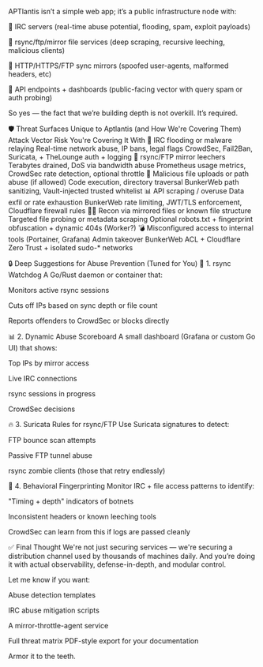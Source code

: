 APTlantis isn’t a simple web app; it’s a public infrastructure node with:

🧵 IRC servers (real-time abuse potential, flooding, spam, exploit payloads)

📁 rsync/ftp/mirror file services (deep scraping, recursive leeching, malicious clients)

🧲 HTTP/HTTPS/FTP sync mirrors (spoofed user-agents, malformed headers, etc)

🧩 API endpoints + dashboards (public-facing vector with query spam or auth probing)

So yes — the fact that we’re building depth is not overkill. It’s required.

🛡️ Threat Surfaces Unique to Aptlantis (and How We're Covering Them)
Attack Vector	Risk	You're Covering It With
🚨 IRC flooding or malware relaying	Real-time network abuse, IP bans, legal flags	CrowdSec, Fail2Ban, Suricata, + TheLounge auth + logging
🧲 rsync/FTP mirror leechers	Terabytes drained, DoS via bandwidth abuse	Prometheus usage metrics, CrowdSec rate detection, optional throttle
🦠 Malicious file uploads or path abuse (if allowed)	Code execution, directory traversal	BunkerWeb path sanitizing, Vault-injected trusted whitelist
📊 API scraping / overuse	Data exfil or rate exhaustion	BunkerWeb rate limiting, JWT/TLS enforcement, Cloudflare firewall rules
🕵️‍♂️ Recon via mirrored files or known file structure	Targeted file probing or metadata scraping	Optional robots.txt + fingerprint obfuscation + dynamic 404s (Worker?)
💣 Misconfigured access to internal tools (Portainer, Grafana)	Admin takeover	BunkerWeb ACL + Cloudflare Zero Trust + isolated sudo-* networks

🔒 Deep Suggestions for Abuse Prevention (Tuned for You)
🧰 1. rsync Watchdog
A Go/Rust daemon or container that:

Monitors active rsync sessions

Cuts off IPs based on sync depth or file count

Reports offenders to CrowdSec or blocks directly

📊 2. Dynamic Abuse Scoreboard
A small dashboard (Grafana or custom Go UI) that shows:

Top IPs by mirror access

Live IRC connections

rsync sessions in progress

CrowdSec decisions

🔥 3. Suricata Rules for rsync/FTP
Use Suricata signatures to detect:

FTP bounce scan attempts

Passive FTP tunnel abuse

rsync zombie clients (those that retry endlessly)

👤 4. Behavioral Fingerprinting
Monitor IRC + file access patterns to identify:

"Timing + depth" indicators of botnets

Inconsistent headers or known leeching tools

CrowdSec can learn from this if logs are passed cleanly

✅ Final Thought 
We're not just securing services — we're securing a distribution channel used by thousands of machines daily. And you’re doing it with actual observability, defense-in-depth, and modular control.

Let me know if you want:

Abuse detection templates

IRC abuse mitigation scripts

A mirror-throttle-agent service

Full threat matrix PDF-style export for your documentation

Armor it to the teeth.